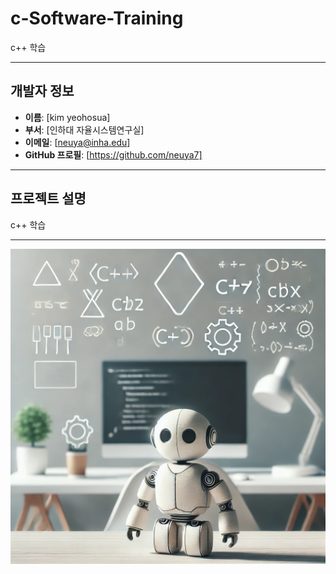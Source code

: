 # c-Software-Training
c++ 학습

---

## 개발자 정보
- **이름**: [kim yeohosua]
- **부서**: [인하대 자율시스템연구실]
- **이메일**: [neuya@inha.edu]
- **GitHub 프로필**: [https://github.com/neuya7]

---

## 프로젝트 설명
c++ 학습

---
![이미지 예제](images/example.png)